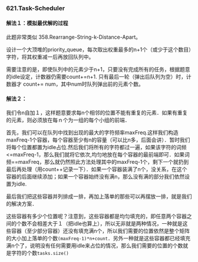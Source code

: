 ### 621.Task-Scheduler

#### 解法１：模拟最优解的过程

此题非常类似  358.Rearrange-String-k-Distance-Apart。

设计一个大顶堆的priority_queue，每次取出权重最多的n+1个（或少于这个数目）字符，将其权重减一后再放回队列中。

需要注意的是，即使队列中的元素少于n+1，只要没有完成所有的任务，根据题意的idle设定，计数器仍需要count+=n+1. 只有最后一轮（弹出后队列为空）时，计数器才 count+= num，其中num时队列弹出前的元素个数。

#### 解法２：

我们令n自加１，这样题意要求每n个相邻的位置不能有重复的元素．如果有重复的元素，则必须放在每ｎ个为一组的每个小组的前端．

首先，我们可以在队列中找到出现的最大的字符频率maxFreq.这样我们构造maxFreq-1个容器，每个容器至少有n的容量（可以比n多，后面会讲）．暂时我们将每个位置都置为idle占位.然后我们将所有的字符都过一遍，如果该字符的词频<=maxFreq-1，那么我们就将它依次,均匀地放在每个容器的最前端即可．如果词频==maxFreq，那么就仍然照此方法处理其中的maxFreq-1个，剩下一个就扔到最后再处理（用count++记录一下）．如果一个容器装满了n个，没关系，在这个容器的后面继续添加；如果一个容器始终没有满n，那么没有满的部分我们依然设置为idle.

最后我们把这些容器并列排成一排，再加上落单的那些可以再摆放一排，就是我们的解决方案．

这些容器有多少个位置呢？注意到，这些容器都是均匀填充的，即任意两个容器之间的个数不会相差大于１（把idle也算上），所以无非就是两种情况，一种就是这些容器（至少部分容器）还没有填充满n个，所以我们需要的位置依然是整个矩阵的大小加上落单的个数```(maxFreq-1)*n+count```．另外一种就是这些容器都已经填充满n个了，说明没有任何需要用idle来占位的情况，那么我们需要的位置的个数就是字符的个数```tasks.size()```

